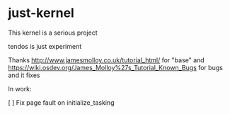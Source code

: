 # just-kernel
This kernel is a serious project

tendos is just experiment

Thanks http://www.jamesmolloy.co.uk/tutorial_html/ for "base" and https://wiki.osdev.org/James_Molloy%27s_Tutorial_Known_Bugs for bugs and it fixes

In work:

[ ] Fix page fault on initialize_tasking

